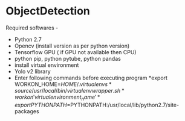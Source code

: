 # ObjectDetection
Required softwares - 
* Python 2.7
* Opencv (install version as per python version)
* Tensorflow GPU ( if GPU not available then CPU)
* python pip, python pytube, python pandas
* install virtual environment 
* Yolo v2 library
* Enter following commands before executing program
*export WORKON_HOME=$HOME/.virtualenvs
*source /usr/local/bin/virtualenvwrapper.sh
*workon 'virtualenvironment_name'
*export PYTHONPATH=$PYTHONPATH:/usr/local/lib/python2.7/site-packages
